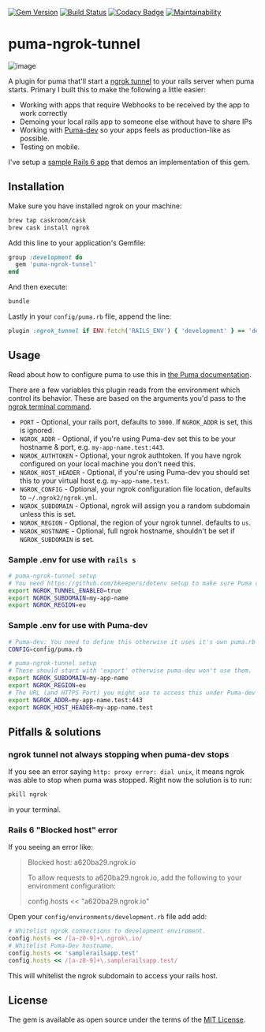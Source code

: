 [![Gem Version](https://badge.fury.io/rb/puma-ngrok-tunnel.svg)](https://badge.fury.io/rb/puma-ngrok-tunnel)
[![Build Status](https://travis-ci.org/MikeRogers0/puma-ngrok-tunnel.svg?branch=master)](https://travis-ci.org/MikeRogers0/puma-ngrok-tunnel)
[![Codacy Badge](https://api.codacy.com/project/badge/Grade/90680257c9dd4613a36ec3ac890e3559)](https://www.codacy.com/app/MikeRogers0/puma-ngrok-tunnel?utm_source=github.com&amp;utm_medium=referral&amp;utm_content=MikeRogers0/puma-ngrok-tunnel&amp;utm_campaign=Badge_Grade)
[![Maintainability](https://api.codeclimate.com/v1/badges/c5710efd4dc1f90c7487/maintainability)](https://codeclimate.com/github/MikeRogers0/puma-ngrok-tunnel/maintainability)

# puma-ngrok-tunnel

![image](https://user-images.githubusercontent.com/325384/57193363-1d2c4800-6f32-11e9-82a4-1efc54fac0ad.png)

A plugin for puma that'll start a [ngrok tunnel](https://ngrok.com/) to your rails server when puma starts. Primary I built this to make the following a little easier:

  * Working with apps that require Webhooks to be received by the app to work correctly
  * Demoing your local rails app to someone else without have to share IPs
  * Working with [Puma-dev](https://github.com/puma/puma-dev/) so your apps feels as production-like as possible.
  * Testing on mobile.

I've setup a [sample Rails 6 app](https://github.com/MikeRogers0/puma-ngrok-tunnel-SampleRails6App) that demos an implementation of this gem.

## Installation

Make sure you have installed ngrok on your machine:

```bash
brew tap caskroom/cask
brew cask install ngrok
```

Add this line to your application's Gemfile:

```ruby
group :development do
  gem 'puma-ngrok-tunnel'
end
```

And then execute:

```bash
bundle
```

Lastly in your `config/puma.rb` file, append the line:

```ruby
plugin :ngrok_tunnel if ENV.fetch('RAILS_ENV') { 'development' } == 'development'
```

## Usage

Read about how to configure puma to use this in [the Puma documentation](https://github.com/puma/puma#plugins).

There are a few variables this plugin reads from the environment which control its behavior. These are based on the arguments you'd pass to the [ngrok terminal command](https://ngrok.com/docs#http-subdomain).

  * `PORT` - Optional, your rails port, defaults to `3000`. If `NGROK_ADDR` is set, this is ignored.
  * `NGROK_ADDR` - Optional, if you're using Puma-dev set this to be your hostname & port, e.g. `my-app-name.test:443`.
  * `NGROK_AUTHTOKEN` - Optional, your ngrok authtoken. If you have ngrok configured on your local machine you don't need this.
  * `NGROK_HOST_HEADER` - Optional, if you're using Puma-dev you should set this to your virtual host e.g. `my-app-name.test`.
  * `NGROK_CONFIG` - Optional, your ngrok configuration file location, defaults to `~/.ngrok2/ngrok.yml`.
  * `NGROK_SUBDOMAIN` - Optional, ngrok will assign you a random subdomain unless this is set.
  * `NGROK_REGION` - Optional, the region of your ngrok tunnel. defaults to `us`.
  * `NGROK_HOSTNAME` - Optional, full ngrok hostname, shouldn't be set if `NGROK_SUBDOMAIN` is set.

### Sample .env for use with `rails s`

```bash
# puma-ngrok-tunnel setup
# You need https://github.com/bkeepers/dotenv setup to make sure Puma can use these.
export NGROK_TUNNEL_ENABLED=true
export NGROK_SUBDOMAIN=my-app-name
export NGROK_REGION=eu
```

### Sample .env for use with Puma-dev

```bash
# Puma-dev: You need to define this otherwise it uses it's own puma.rb file.
CONFIG=config/puma.rb

# puma-ngrok-tunnel setup
# These should start with 'export' otherwise puma-dev won't use them.
export NGROK_SUBDOMAIN=my-app-name
export NGROK_REGION=eu
# The URL (and HTTPS Port) you might use to access this under Puma-dev
export NGROK_ADDR=my-app-name.test:443
export NGROK_HOST_HEADER=my-app-name.test
```

## Pitfalls & solutions

### ngrok tunnel not always stopping when puma-dev stops

If you see an error saying `http: proxy error: dial unix`, it means ngrok was able to stop when puma was stopped. Right now the solution is to run:

```bash
pkill ngrok
```

in your terminal.

### Rails 6 "Blocked host" error

If you seeing an error like:

> Blocked host: a620ba29.ngrok.io
>
> To allow requests to a620ba29.ngrok.io, add the following to your environment configuration:
>
> config.hosts << "a620ba29.ngrok.io"

Open your `config/environments/development.rb` file add add:

```ruby
# Whitelist ngrok connections to development enviroment.
config.hosts << /[a-z0-9]+\.ngrok\.io/
# Whitelist Puma-Dev hostname.
config.hosts << 'samplerailsapp.test'
config.hosts << /[a-z0-9]+\.samplerailsapp.test/
```

This will whitelist the ngrok subdomain to access your rails host.

## License

The gem is available as open source under the terms of the [MIT License](http://opensource.org/licenses/MIT).
